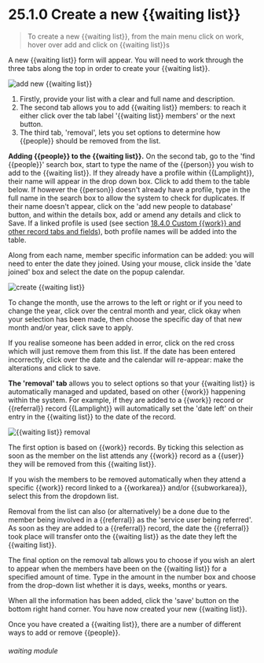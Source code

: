 # 25.1.0    Create a new {{waiting list}}

> To create a new {{waiting list}}, from the main menu click on work, hover over add and click on {{waiting list}}s 

A new {{waiting list}} form will appear. You will need to work through the three tabs along the top in order to create your {{waiting list}}.

![add new {{waiting list}}]({{imgpath}}227a.png)

  1. Firstly, provide your list with a clear and full name and description.
  2. The second tab allows you to add {{waiting list}} members: to reach it either click over the tab label '{{waiting list}} members' or the next button. 
  3. The third tab, 'removal', lets you set options to determine how {{people}} should be removed from the list.

**Adding {{people}} to the {{waiting list}}.** On the second tab, go to the 'find {{people}}' search box, start to type the name of the {{person}} you wish to add to the {{waiting list}}. If they already have a profile within {{Lamplight}}, their name will appear in the drop down box. Click to add them to the table below. If however the {{person}} doesn't already have a profile, type in the full name in the search box to allow the system to check for duplicates. If their name doesn't appear, click on the 'add new people to database' button, and within the details box, add or amend any details and click to Save. If a linked profile is used (see section [18.4.0  Custom {{work}} and other record tabs and fields](/help/index/v/{{version}}/p/18.4.0)), both profile names will be added into the table.

Along from each name, member specific information can be added: you will need to enter the date they joined. Using your mouse, click inside the 'date joined' box and select the date on the popup calendar.

![create {{waiting list}}]({{imgpath}}227b.png)

To change the month, use the arrows to the left or right or if you need to change the year, click over the central month and year, click okay when your selection has been made, then choose the specific day of that new month and/or year, click save to apply.

If you realise someone has been added in error, click on the red cross which will just remove them from this list. If the date has been entered incorrectly, click over the date and the calendar will re-appear: make the alterations and click to save.

**The 'removal' tab** allows you to select options so that your {{waiting list}} is automatically managed and updated, based on other {{work}} happening within the system. For example, if they are added to a {{work}} record or {{referral}} record {{Lamplight}} will automatically set the 'date left' on their entry in the {{waiting list}} to the date of the record.

![{{waiting list}} removal]({{imgpath}}227c.png)

The first option is based on {{work}} records. By ticking this selection as soon as the member on the list attends any {{work}} record as a {{user}} they will be removed from this {{waiting list}}. 

If you wish the members to be removed automatically when they attend a specific {{work}} record linked to a {{workarea}} and/or {{subworkarea}}, select this from the dropdown list. 

Removal from the list can also (or alternatively) be a done due to the member being involved in a {{referral}} as the 'service user being referred'. As soon as they are added to a {{referral}} record, the date the {{referral}} took place will transfer onto the {{waiting list}} as the date they left the {{waiting list}}.

The final option on the removal tab allows you to choose if you wish an alert to appear when the members have been on the {{waiting list}} for a specified amount of time. Type in the amount in the number box and choose from the drop-down list whether it is days, weeks, months or years.

When all the information has been added, click the 'save' button on the bottom right hand corner. You have now created your new {{waiting list}}.

Once you have created a {{waiting list}}, there are a number of different ways to add or remove {{people}}. 

###### waiting module


